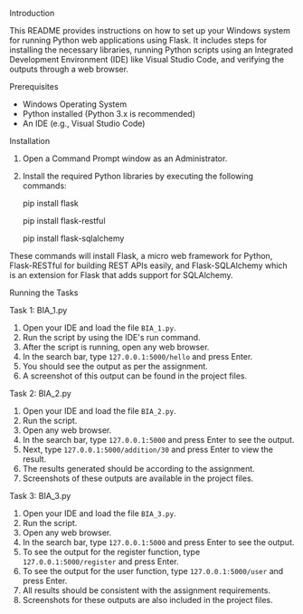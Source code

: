 Introduction

This README provides instructions on how to set up your Windows system for running Python web applications using Flask. It includes steps for installing the necessary libraries, running Python scripts using an Integrated Development Environment (IDE) like Visual Studio Code, and verifying the outputs through a web browser.

Prerequisites
- Windows Operating System
- Python installed (Python 3.x is recommended)
- An IDE (e.g., Visual Studio Code)

Installation

1. Open a Command Prompt window as an Administrator.
2. Install the required Python libraries by executing the following commands:
   
   pip install flask
   
   pip install flask-restful
   
   pip install flask-sqlalchemy
   
These commands will install Flask, a micro web framework for Python, Flask-RESTful for building REST APIs easily, and Flask-SQLAlchemy which is an extension for Flask that adds support for SQLAlchemy.

Running the Tasks

Task 1: BIA_1.py
1. Open your IDE and load the file `BIA_1.py`.
2. Run the script by using the IDE's run command.
3. After the script is running, open any web browser.
4. In the search bar, type `127.0.0.1:5000/hello` and press Enter.
5. You should see the output as per the assignment.
6. A screenshot of this output can be found in the project files.

Task 2: BIA_2.py
1. Open your IDE and load the file `BIA_2.py`.
2. Run the script.
3. Open any web browser.
4. In the search bar, type `127.0.0.1:5000` and press Enter to see the output.
5. Next, type `127.0.0.1:5000/addition/30` and press Enter to view the result.
6. The results generated should be according to the assignment.
7. Screenshots of these outputs are available in the project files.

Task 3: BIA_3.py
1. Open your IDE and load the file `BIA_3.py`.
2. Run the script.
3. Open any web browser.
4. In the search bar, type `127.0.0.1:5000` and press Enter to see the output.
5. To see the output for the register function, type `127.0.0.1:5000/register` and press Enter.
6. To see the output for the user function, type `127.0.0.1:5000/user` and press Enter.
7. All results should be consistent with the assignment requirements.
8. Screenshots for these outputs are also included in the project files.
